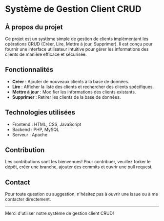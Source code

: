 # Système de Gestion Client CRUD

## À propos du projet
Ce projet est un système simple de gestion de clients implémentant les opérations CRUD (Créer, Lire, Mettre à jour, Supprimer). Il est conçu pour fournir une interface utilisateur intuitive pour gérer les informations des clients de manière efficace et sécurisée.

## Fonctionnalités
- **Créer** : Ajouter de nouveaux clients à la base de données.
- **Lire** : Afficher la liste des clients et rechercher des clients spécifiques.
- **Mettre à jour** : Modifier les informations des clients existants.
- **Supprimer** : Retirer les clients de la base de données.

## Technologies utilisées
- Frontend : HTML, CSS, JavaScript
- Backend : PHP, MySQL
- Serveur : Apache


## Contribution
Les contributions sont les bienvenues! Pour contribuer, veuillez forker le dépôt, créer une branche, ajouter des commits et ouvrir une pull request.



## Contact
Pour toute question ou suggestion, n'hésitez pas à ouvrir une issue ou à me contacter directement.

---

Merci d'utiliser notre système de gestion client CRUD!
